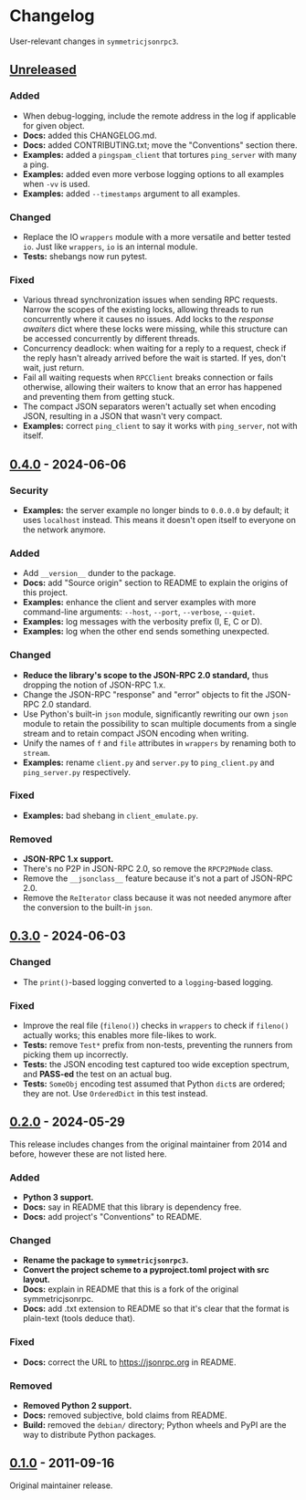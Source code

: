 # Changelog

User-relevant changes in `symmetricjsonrpc3`.

## [Unreleased]

### Added

- When debug-logging, include the remote address in the log
  if applicable for given object.
- **Docs:** added this CHANGELOG.md.
- **Docs:** added CONTRIBUTING.txt; move the "Conventions" section there.
- **Examples:** added a `pingspam_client` that tortures `ping_server`
  with many a ping.
- **Examples:** added even more verbose logging options to all examples
  when `-vv` is used.
- **Examples:** added `--timestamps` argument to all examples.

### Changed

- Replace the IO `wrappers` module with a more versatile and better
  tested `io`. Just like `wrappers`, `io` is an internal module.
- **Tests:** shebangs now run pytest.

### Fixed

- Various thread synchronization issues when sending RPC requests.
  Narrow the scopes of the existing locks, allowing threads to run
  concurrently where it causes no issues. Add locks to the *response
  awaiters* dict where these locks were missing, while this structure
  can be accessed concurrently by different threads.
- Concurrency deadlock: when waiting for a reply to a request, check
  if the reply hasn't already arrived before the wait is started. If
  yes, don't wait, just return.
- Fail all waiting requests when `RPCClient` breaks connection or
  fails otherwise, allowing their waiters to know that an error has
  happened and preventing them from getting stuck.
- The compact JSON separators weren't actually set when encoding
  JSON, resulting in a JSON that wasn't very compact.
- **Examples:** correct `ping_client` to say it works with
  `ping_server`, not with itself.

## [0.4.0] - 2024-06-06

### Security

- **Examples:** the server example no longer binds to `0.0.0.0` by
  default; it uses `localhost` instead. This means it doesn't
  open itself to everyone on the network anymore.

### Added

- Add `__version__` dunder to the package.
- **Docs:** add "Source origin" section to README to explain the origins
  of this project.
- **Examples:** enhance the client and server examples with more
  command-line arguments: `--host`, `--port`, `--verbose`, `--quiet`.
- **Examples:** log messages with the verbosity prefix (I, E, C or D).
- **Examples:** log when the other end sends something unexpected.

### Changed

- **Reduce the library's scope to the JSON-RPC 2.0 standard,**
  thus dropping the notion of JSON-RPC 1.x.
- Change the JSON-RPC "response" and "error" objects to fit
  the JSON-RPC 2.0 standard.
- Use Python's built-in `json` module, significantly rewriting our own
  `json` module to retain the possibility to scan multiple documents
  from a single stream and to retain compact JSON encoding when writing.
- Unify the names of `f` and `file` attributes in `wrappers` by renaming
  both to `stream`.
- **Examples:** rename `client.py` and `server.py` to `ping_client.py`
  and `ping_server.py` respectively.

### Fixed

- **Examples:** bad shebang in `client_emulate.py`.

### Removed

- **JSON-RPC 1.x support.**
- There's no P2P in JSON-RPC 2.0, so remove the `RPCP2PNode` class.
- Remove the `__jsonclass__` feature because it's not a part of JSON-RPC 2.0.
- Remove the `ReIterator` class because it was not needed anymore after
  the conversion to the built-in `json`.

## [0.3.0] - 2024-06-03

### Changed

- The `print()`-based logging converted to a `logging`-based logging.

### Fixed

- Improve the real file (`fileno()`) checks in `wrappers` to check
  if `fileno()` actually works; this enables more file-likes to work.
- **Tests:** remove `Test*` prefix from non-tests, preventing the
  runners from picking them up incorrectly.
- **Tests:** the JSON encoding test captured too wide exception
  spectrum, and **PASS-ed** the test on an actual bug.
- **Tests:** `SomeObj` encoding test assumed that Python `dict`s are
  ordered; they are not. Use `OrderedDict` in this test instead.

## [0.2.0] - 2024-05-29

This release includes changes from the original maintainer
from 2014 and before, however these are not listed here.

### Added

- **Python 3 support.**
- **Docs:** say in README that this library is dependency free.
- **Docs:** add project's "Conventions" to README.

### Changed

- **Rename the package to `symmetricjsonrpc3`.**
- **Convert the project scheme to a pyproject.toml project with src layout.**
- **Docs:** explain in README that this is a fork of the original
  symmetricjsonrpc.
- **Docs:** add .txt extension to README so that it's clear that
  the format is plain-text (tools deduce that).

### Fixed

- **Docs:** correct the URL to https://jsonrpc.org in README.

### Removed

- **Removed Python 2 support.**
- **Docs:** removed subjective, bold claims from README.
- **Build:** removed the `debian/` directory; Python wheels and
  PyPI are the way to distribute Python packages.

## [0.1.0] - 2011-09-16

Original maintainer release.

[Unreleased]: https://github.com/Zalewa/python-symmetricjsonrpc3/compare/v0.4.0...HEAD
[0.4.0]: https://github.com/Zalewa/python-symmetricjsonrpc3/compare/v0.3.0...v0.4.0
[0.3.0]: https://github.com/Zalewa/python-symmetricjsonrpc3/compare/v0.2.0...v0.3.0
[0.2.0]: https://github.com/Zalewa/python-symmetricjsonrpc3/compare/release-0.1...v0.2.0
[0.1.0]: https://github.com/niligulmohar/python-symmetric-jsonrpc/releases/tag/release-0.1
